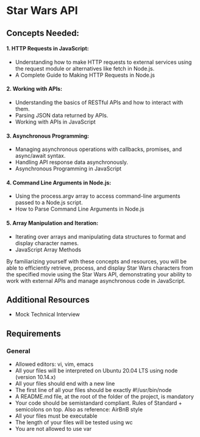 # Star Wars API

## Concepts Needed:

#### 1. HTTP Requests in JavaScript:
- Understanding how to make HTTP requests to external services using the request module or alternatives like fetch in Node.js.
- A Complete Guide to Making HTTP Requests in Node.js

#### 2. Working with APIs:
- Understanding the basics of RESTful APIs and how to interact with them.
- Parsing JSON data returned by APIs.
- Working with APIs in JavaScript

#### 3. Asynchronous Programming:
- Managing asynchronous operations with callbacks, promises, and async/await syntax.
- Handling API response data asynchronously.
- Asynchronous Programming in JavaScript

#### 4. Command Line Arguments in Node.js:
- Using the process.argv array to access command-line arguments passed to a Node.js script.
- How to Parse Command Line Arguments in Node.js

#### 5. Array Manipulation and Iteration:
- Iterating over arrays and manipulating data structures to format and display character names.
- JavaScript Array Methods

By familiarizing yourself with these concepts and resources, you will be able to efficiently retrieve, process, and display Star Wars characters from the specified movie using the Star Wars API, demonstrating your ability to work with external APIs and manage asynchronous code in JavaScript.

## Additional Resources
- Mock Technical Interview

## Requirements

### General

- Allowed editors: vi, vim, emacs
- All your files will be interpreted on Ubuntu 20.04 LTS using node (version 10.14.x)
- All your files should end with a new line
- The first line of all your files should be exactly #!/usr/bin/node
- A README.md file, at the root of the folder of the project, is mandatory
- Your code should be semistandard compliant. Rules of Standard + semicolons on top. Also as reference: AirBnB style
- All your files must be executable
- The length of your files will be tested using wc
- You are not allowed to use var
